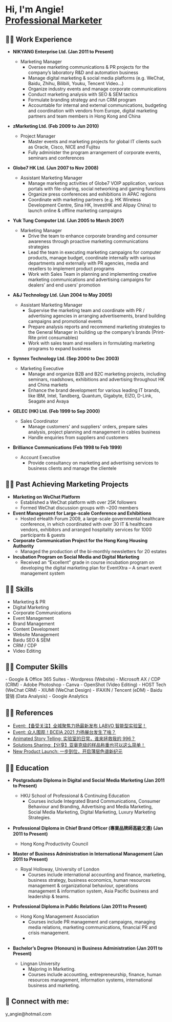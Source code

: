 <h1>Hi, I'm Angie! <br/><a href="https://github.com/angie-yu">Professional Marketer</a> </h1>

<h2>👨‍💻 Work Experience</h2>

- <b>NIKYANG Enterprise Ltd. (Jan 2011 to Present)</b>
  - Marketing Manager
    - Oversee marketing communications & PR projects for the company’s laboratory R&D and automation business
    - Manage digital marketing & social media platforms (e.g. WeChat, Baidu, Zhihu, Bilibili, Youku, Tencent Video...)
    - Organize industry events and manage corporate communications
    - Conduct marketing analysis with SEO & SEM tactics
    - Formulate branding strategy and run CRM program 
    - Accountable for internal and external communications, budgeting and coordination with vendors from Europe, digital marketing partners and team members in Hong Kong and China

- <b>zMarketing Ltd. (Feb 2009 to Jun 2010)</b>
  - Project Manager
    - Master events and marketing projects for global IT clients such as Oracle, Cisco, NICE and Fujitsu
    - Fully administer the program arrangement of corporate events, seminars and conferences

- <b>Globe7 HK Ltd. (Jun 2007 to Nov 2008)</b>
  - Assistant Marketing Manager
    - Manage marketing activities of Globe7 VOIP application, various portals with file-sharing, social networking and gaming functions
    - Organize press conferences and exhibitions in APAC regions
    - Coordinate with marketing partners (e.g. HK Wireless Development Centre, Sina HK, InvestHK and Alipay China) to launch online & offline marketing campaigns
        
- <b>Yuk Tung Computer Ltd. (Jun 2005 to March 2007)</b>
  - Marketing Manager
    - Drive the team to enhance corporate branding and consumer awareness through proactive marketing communications strategies
    - Lead the team in executing marketing campaigns for computer products, manage budget, coordinate internally with various departments and externally with PR agencies, media and resellers to implement product programs
    - Work with Sales Team in planning and implementing creative marketing communications and advertising campaigns for dealers’ and end users’ promotion
       
- <b>A&J Technology Ltd. (Jun 2004 to May 2005)</b>
  - Assistant Marketing Manager
    - Supervise the marketing team and coordinate with PR / advertising agencies in arranging advertisements, brand building campaigns and promotional events
    - Prepare analysis reports and recommend marketing strategies to the General Manager in building up the company’s brands (Print-Rite print consumables)
    - Work with sales team and resellers in formulating marketing programs to expand business
        
- <b>Synnex Technology Ltd. (Sep 2000 to Dec 2003)</b>
  - Marketing Executive
    - Manage and organize B2B and B2C marketing projects, including seminars, roadshows, exhibitions and advertising throughout HK and China markets
    - Enhance the brand development for various leading IT brands, like IBM, Intel, Tandberg, Quantum, Gigabyte, EIZO, D-Link, Seagate and Avaya
      
- <b>GELEC (HK) Ltd.  (Feb 1999 to Sep 2000)</b>
  - Sales Coordinator
    - Manage customers' and suppliers' orders, prepare sales analysis, project planning and management in cables business
    - Handle enquiries from suppliers and customers
      
- <b>Brilliance Communications (Feb 1998 to Feb 1999)</b>
  - Account Executive
    - Provide consultancy on marketing and advertising services to business clients and manage the clientele
 
<h2>👨‍💻 Past Achieving Marketing Projects</h2>

- <b>Marketing on WeChat Platform</b>
  - Established a WeChat platform with over 25K followers
  - Formed WeChat discussion groups with ~200 members</b>
- <b>Event Management for Large-scale Conference and Exhibitions</b>
  - Hosted eHealth Forum 2009, a large-scale governmental healthcare conference, in which coordinated with over 30 IT & healthcare vendors, exhibitors and arranged hospitality services for 1000 participants & guests
- <b>Corporate Communication Project for the Hong Kong Housing Authority</b>
  - Managed the production of the bi-monthly newsletters for 20 estates
- <b>Incubation Program on Social Media and Digital Marketing</b>
  - Received an “Excellent” grade in course incubation program on developing the digital marketing plan for EventXtra – A smart event management system

<h2>👨‍💻 Skills</h2>

- Marketing & PR
- Digital Marketing
- Corporate Communications
- Event Management
- Brand Management
- Content Development
- Website Management
- Baidu SEO & SEM
- CRM / CDP
- Video Editing

<h2>👨‍💻 Computer Skills</h2>
-	Google & Office 365 Suites
-	Wordpress (Website)
-	Microsoft AX / CDP (CRM)
-	Adobe Photoshop
-	Canva
-	OpenShot (Video Editing)
-	HOST Tech (WeChat CRM) 
-	XIUMI (WeChat Design)
-	IFAXIN / Tencent (eDM)
-	Baidu 营销 (Data Analysis)
-	Google Analytics

<h2>👨‍💻 References</h2>

- [Event:【备受关注】全城聚焦力扬最新发布 LABVO 智能型实验室！](https://mp.weixin.qq.com/s/VsdBbEG3E9zFo5MgV_8y9A)
- [Event: 众人围观！BCEIA 2021 力扬展台发生了啥？](https://mp.weixin.qq.com/s/mK6w1WALKRk4p1jzBLvyJg)
- [Animated Story Telling: 实验室的日常，谁来拯救我的 996？](https://mp.weixin.qq.com/s/VrTWUGh1QsIfGHrp0XMlBQ)
- [Solutions Sharing:【分享】亚毫克级的样品称重也可以这么简单！](https://mp.weixin.qq.com/s/bzklVwVyYdoIEO2lcSqgeg)
- [New Product Launch: 一步到位，开启薄层色谱新纪元](https://mp.weixin.qq.com/s/0C3xPnB17hsjI55wWq_0Lg)

<h2>👨‍💻 Education</h2>

- <b>Postgraduate Diploma in Digital and Social Media Marketing (Jan 2011 to Present)</b>
  - HKU School of Professional & Continuing Education
    - Courses include Integrated Brand Communications, Consumer Behaviour and Branding, Advertising and Media Marketing, Social Media Marketing, Digital Marketing, Luxury Marketing Strategies.

- <b>Professional Diploma in Chief Brand Officer (專業品牌師高級文憑) (Jan 2011 to Present)</b>
  - Hong Kong Productivity Council

- <b>Master of Business Administration in International Management (Jan 2011 to Present)</b>
  - Royal Holloway, University of London
    - Courses include international accounting and finance, marketing, business strategy, business economics, human resources management & organizational behaviour, operations management & information system, Asia Pacific business and leadership & teams.
   
- <b>Professional Diploma in Public Relations (Jan 2011 to Present)</b>
  - Hong Kong Management Association
    - Courses include PR management and campaigns, managing media relations, marketing communications, financial PR and crisis management.
    -  
- <b>Bachelor’s Degree (Honours) in Business Administration (Jan 2011 to Present)</b>
  - Lingnan University
    - Majoring in Marketing.
    - Courses include accounting, entrepreneurship, finance, human resources management, information systems, international business and marketing. 
      
<h2> 🤳 Connect with me:</h2>
y_angie@hotmail.com
